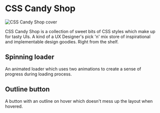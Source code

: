 # CSS Candy Shop

<img src="https://github.com/flexewebs/sweetcss/blob/main/i/cover2.png" alt="CSS Candy Shop cover" />

CSS Candy Shop is a collection of sweet bits of CSS styles which make up for tasty UIs. A kind of a UX Designer's pick 'n' mix store of inspirational and implementable design goodies. Right from the shelf.

## Spinning loader
An animated loader which uses two animations to create a sense of progress during loading process.

## Outline button
A button with an outline on hover which doesn't mess up the layout when hovered.